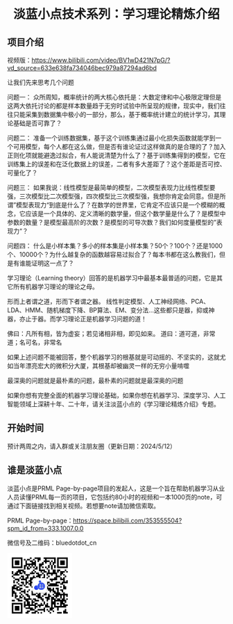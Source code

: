 <div align="center"><h1> 淡蓝小点技术系列：学习理论精炼介绍 </h1></div>


## 项目介绍
视频版：https://www.bilibili.com/video/BV1wD421N7pG/?vd_source=633e638fa734046bec979a87294ad6bd

让我们先来思考几个问题

问题一：
众所周知，概率统计的两大核心依托是：大数定律和中心极限定理但是这两大依托讨论的都是样本数量趋于无穷时试验中所呈现的规律，现实中，我们往往只能采集到数据集中极小的一部分，那么，基于概率统计建立的统计学习，其理论基础是否可靠了？

问题二：
准备一个训练数据集，基于这个训练集通过最小化损失函数就能学到一个可用模型，每个人都在这么做，但是否有谁论证过这样做真的是合理的了？加入正则化项就能避逸过拟合，有人能说清楚为什么了？基于训练集得到的模型，它在训练集上的误差和在泛化数据上的误差，二者有多大差距了？这个差距是否可控、可量化了？

问题三：
如果我说：线性模型是最简单的模型，二次模型表现力比线性模型要强，三次模型比二次模型强，四次模型比三次模型强，我想你肯定会同意。但是所谓”模型表现力“到底是什么了？在数学的世界里，它肯定不应该只是一个模糊的概念，它应该是一个具体的、定义清晰的数学量，但这个数学量是什么了？是模型中参数的数量？是模型最高阶的次数？是模型的可导次数？我们如何度量模型的”表现力“？

问题四：
什么是小样本集？多小的样本集是小样本集？50个？100个？还是1000个、10000个？为什么越复杂的函数越容易过拟合了？每本书都在这么教我们，但是有谁能证明这一点了？

学习理论（Learning theory）回答的是机器学习中最基本最普适的问题，它是其它所有机器学习理论的理论之母。

形而上者谓之道，形而下者谓之器。
线性判定模型、人工神经网络、PCA、LDA、HMM、随机梯度下降、BP算法、EM、变分法...这些都只是器，抑或神器，亦止于器。而学习理论正是机器学习问题的道！

佛曰：凡所有相，皆为虚妄；若见诸相非相，即见如来。
道曰：道可道，非常道；名可名，非常名

如果上述问题不能被回答，整个机器学习的根基就是可动摇的、不坚实的，这就尤如当年漂亮宏大的微积分大厦，其根基却被幽灵一样的无穷小量啃噬

最深奥的问题就是最朴素的问题，最朴素的问题就是最深奥的问题

如果你想有完整全面的机器学习理论基础，如果你想在机器学习、深度学习、人工智能领域上深耕十年、二十年，请关注淡蓝小点的《学习理论精炼介绍》专题。

## 开始时间
预计两周之内，请入群或关注朋友圈（更新日期：2024/5/12）

## 谁是淡蓝小点
淡蓝小点是PRML Page-by-page项目的发起人，这是一个旨在帮助机器学习从业人员读懂PRML每一页的项目，它包括约80小时的视频和一本1000页的note，可通过下面链接找到相关视频。若想要note请加微信索取。

PRML Page-by-page：https://space.bilibili.com/353555504?spm_id_from=333.1007.0.0

微信号及二维码：bluedotdot_cn

<img src="wechat.jpg" alt="淡蓝小点微信二维码" width="150" height="150">
